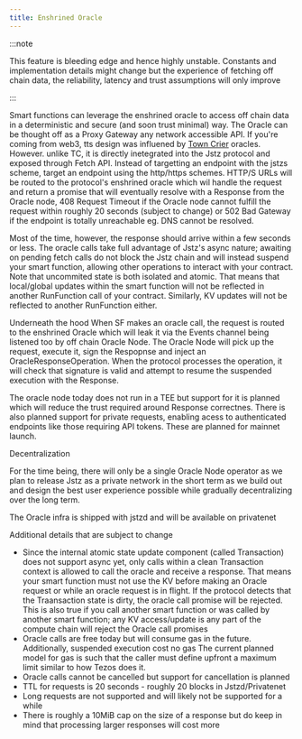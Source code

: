 ```yaml
---
title: Enshrined Oracle
---
```


:::note

This feature is bleeding edge and hence highly unstable. Constants and implementation details might change but the experience of fetching off chain data, the reliability, latency and trust assumptions will only improve

:::

Smart functions can leverage the enshrined oracle to access off chain data in a deterministic and secure (and soon trust minimal) way. The Oracle can be thought off as a Proxy Gateway any network accessible API. If you're coming from web3, tts design was influened by [Town Crier](https://www.town-crier.org/dev/) oracles. However. unlike TC, it is directly inetegrated into the Jstz protocol and exposed through Fetch API. Instead of targetting an endpoint with the jstzs scheme, target an endpoint using the http/https schemes. HTTP/S URLs will be routed to the protocol's enshrined oracle which wil handle the request and return a promise that will eventually resolve with a Response from the Oracle node, 408 Request Timeout if the Oracle node cannot fulfill the request within roughly 20 seconds (subject to change) or 502 Bad Gateway if the endpoint is totally unreachable eg. DNS cannot be resolved.

Most of the time, however, the response should arrive within a few seconds or less. The oracle calls take full advantage of Jstz's async nature; awaiting on pending fetch calls do not block the Jstz chain and will instead suspend
your smart function, allowing other operations to interact with your contract. Note that uncommited state is both isolated and atomic. That means that local/global updates within the smart function will not be reflected in another RunFunction call of your contract. Similarly, KV updates will not be reflected to another RunFunction either.

Underneath the hood
When SF makes an oracle call, the request is routed to the enshrined Oracle which will leak it via the Events channel being listened too by off chain Oracle Node. The Oracle Node will pick up the request, execute it, sign the Respopnse and inject an OracleResponseOperation. When the protocol processes the operation, it will check that signature is valid and attempt to resume the suspended execution with the Response.

The oracle node today does not run in a TEE but support for it is planned which will reduce the trust required around Response correctnes. There is also planned support for private requests, enabling acess to authenticated endpoints like those requiring API tokens. These are planned for mainnet launch.

Decentralization

For the time being, there will only be a single Oracle Node operator as we plan to release Jstz as a private network in the short term as we build out and design the best user experience possible while gradually decentralizing over the long term.

The Oracle infra is shipped with jstzd and will be available on privatenet

Additional details that are subject to change

- Since the internal atomic state update component (called Transaction) does not support async yet, only calls within a clean Transaction context is allowed to call the oracle and receive a response. That means your smart function must not use the KV before making an Oracle request or while an oracle request is in flight. If the protocol detects that the Traansaction state is dirty, the oracle call promise will be rejected. This is also true if you call another smart function or was called by another smart function; any KV access/update is any part of the compute chain will reject the Oracle call promises
- Oracle calls are free today but will consume gas in the future. Additionally, suspended execution cost no gas
  The current planned model for gas is such that the caller must define upfront a maximum limit similar to how Tezos does it.
- Oracle calls cannot be cancelled but support for cancellation is planned
- TTL for requests is 20 seconds - roughly 20 blocks in Jstzd/Privatenet
- Long requests are not supported and will likely not be supported for a while
- There is roughly a 10MiB cap on the size of a response but do keep in mind that processing larger responses will cost more
